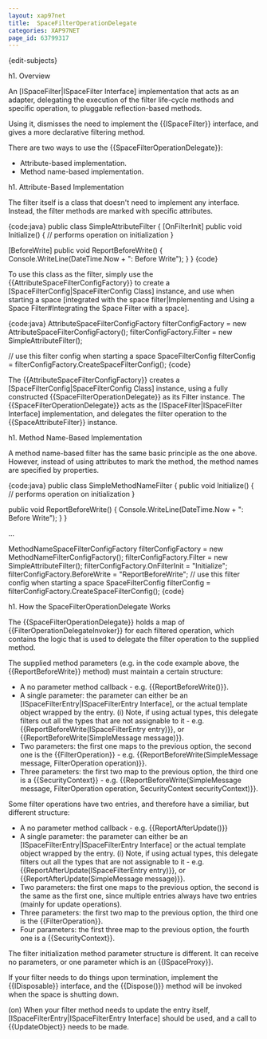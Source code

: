 ```yaml
---
layout: xap97net
title:  SpaceFilterOperationDelegate
categories: XAP97NET
page_id: 63799317
---
```


{edit-subjects}

h1. Overview

An [ISpaceFilter|ISpaceFilter Interface] implementation that acts as an adapter, delegating the execution of the filter life-cycle methods and specific operation, to pluggable reflection-based methods.

Using it, dismisses the need to implement the {{ISpaceFilter}} interface, and gives a more declarative filtering method.

There are two ways to use the {{SpaceFilterOperationDelegate}}:
- Attribute-based implementation.
- Method name-based implementation.

h1. Attribute-Based Implementation

The filter itself is a class that doesn't need to implement any interface. Instead, the filter methods are marked with specific attributes.

{code:java}
public class SimpleAttributeFilter
{
  [OnFilterInit]
  public void Initialize()
  {
    // performs operation on initialization
  }

  [BeforeWrite]
  public void ReportBeforeWrite()
  {
    Console.WriteLine(DateTime.Now + ": Before Write");
  }
}
{code}

To use this class as the filter, simply use the {{AttributeSpaceFilterConfigFactory}} to create a [SpaceFilterConfig|SpaceFilterConfig Class] instance, and use when starting a space [integrated with the space filter|Implementing and Using a Space Filter#Integrating the Space Filter with a space].

{code:java}
AttributeSpaceFilterConfigFactory filterConfigFactory = new AttributeSpaceFilterConfigFactory();
filterConfigFactory.Filter = new SimpleAttributeFilter();

// use this filter config when starting a space
SpaceFilterConfig filterConfig = filterConfigFactory.CreateSpaceFilterConfig();
{code}

The {{AttributeSpaceFilterConfigFactory}} creates a [SpaceFilterConfig|SpaceFilterConfig Class] instance, using a fully constructed {{SpaceFilterOperationDelegate}} as its Filter instance. The {{SpaceFilterOperationDelegate}} acts as the [ISpaceFilter|ISpaceFilter Interface] implementation, and delegates the filter operation to the {{SpaceAttributeFilter}} instance.

h1. Method Name-Based Implementation

A method name-based filter has the same basic principle as the one above. However, instead of using attributes to mark the method, the method names are specified by properties.

{code:java}
public class SimpleMethodNameFilter
{
  public void Initialize()
  {
    // performs operation on initialization
  }

  public void ReportBeforeWrite()
  {
    Console.WriteLine(DateTime.Now + ": Before Write");
  }
}

...

MethodNameSpaceFilterConfigFactory filterConfigFactory = new MethodNameFilterConfigFactory();
filterConfigFactory.Filter = new SimpleAttributeFilter();
filterConfigFactory.OnFilterInit = "Initialize";
filterConfigFactory.BeforeWrite = "ReportBeforeWrite";
// use this filter config when starting a space
SpaceFilterConfig filterConfig = filterConfigFactory.CreateSpaceFilterConfig();
{code}

h1. How the SpaceFilterOperationDelegate Works

The {{SpaceFilterOperationDelegate}} holds a map of {{FilterOperationDelegateInvoker}} for each filtered operation, which contains the logic that is used to delegate the filter operation to the supplied method.

The supplied method parameters (e.g. in the code example above, the {{ReportBeforeWrite}} method) must maintain a certain structure:

- A no parameter method callback - e.g. {{ReportBeforeWrite()}}.
- A single parameter: the parameter can either be an [ISpaceFilterEntry|ISpaceFilterEntry Interface], or the actual template object wrapped by the entry.
(i) Note, if using actual types, this delegate filters out all the types that are not assignable to it - e.g. {{ReportBeforeWrite(ISpaceFilterEntry entry)}}, or {{ReportBeforeWrite(SimpleMessage message)}}.
- Two parameters: the first one maps to the previous option, the second one is the {{FilterOperation}} - e.g. {{ReportBeforeWrite(SimpleMessage message, FilterOperation operation)}}.
- Three parameters: the first two map to the previous option, the third one is a {{SecurityContext}} - e.g.  {{ReportBeforeWrite(SimpleMessage message, FilterOperation operation, SecurityContext securityContext)}}.

Some filter operations have two entries, and therefore have a similiar, but different structure:

- A no parameter method callback - e.g. {{ReportAfterUpdate()}}
- A single parameter: the parameter can either be an [ISpaceFilterEntry|ISpaceFilterEntry Interface] or the actual template object wrapped by the entry.
(i) Note, if using actual types, this delegate filters out all the types that are not assignable to it - e.g. {{ReportAfterUpdate(ISpaceFilterEntry entry)}}, or {{ReportAfterUpdate(SimpleMessage message)}}.
- Two parameters: the first one maps to the previous option, the second is the same as the first one, since multiple entries always have two entries (mainly for update operations).
- Three parameters: the first two map to the previous option, the third one is the {{FilterOperation}}.
- Four parameters: the first three map to the previous option, the fourth one is a {{SecurityContext}}.

The filter initialization method parameter structure is different. It can receive no parameters, or one parameter which is an {{ISpaceProxy}}.

If your filter needs to do things upon termination, implement the {{IDisposable}} interface, and the {{Dispose()}} method will be invoked when the space is shutting down.

(on) When your filter method needs to update the entry itself, [ISpaceFilterEntry|ISpaceFilterEntry Interface] should be used, and a call to {{UpdateObject}} needs to be made.